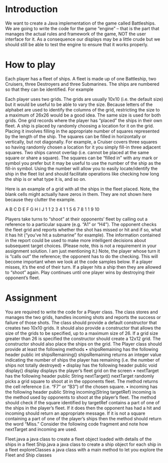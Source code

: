 <h1>Introduction</h1>
<p>We want to create a Java implementation of the game called Battleships. We are going to write the code for the game “engine” – that is the part that manages the actual rules and framework of the game, NOT the user interface for it. As a consequence our displays may be a little crude but we should still be able to test the engine to ensure that it works properly.</p>
<h1>How to play</h1>
<p>Each player has a fleet of ships. A fleet is made up of one Battleship, two Cruisers, three Destroyers and three Submarines. The ships are numbered so that they can be identified. For example</p>
	<p align="center>"Ship#	Type	Length
	1	Battleship	4
	2	Cruiser	3
	3	Crusier	3
	4	Destroyer	2
	5 	Destroyer	2
	6 	Destroyer	2
	7	Submarine	1
	8 	Submarine	1
	9 	Submarine	1</p>

<p>Each player uses two grids. The grids are usually 10x10 (i.e. the default size) but it would be useful to be able to vary the size. Because letters of the alphabet are used to identify the columns of the grid, restricting the size to a maximum of 26x26 would be a good idea. The same size is used for both grids.
One grid records where the player has “placed” the ships in their own fleet. A ship is placed by randomly choosing a location for it on the grid. Placing it involves filling in the appropriate number of squares represented by the length of the ship. The squares can be filled in horizontally or vertically, but not diagonally. For example, a Cruiser covers three squares so having randomly chosen a location for it you simply fill-in three adjacent squares.
Two ships cannot overlap (i.e. cannot be placed at the same square or share a square).
The squares can be “filled in” with any mark or symbol you prefer but it may be useful to use the number of the ship as the fill-in symbol. Using the number will allow you to easily locate/identify the ship in the fleet list and should facilitate operations like checking how long the ship is or what type it is, and so on.</p>
Here is an example of a grid with all the ships in the fleet placed. Note, the blank cells might actually have zeros in them. They are not shown here because they clutter the example.
<p align="center>
	A	B	C	D	E	F	G	H	I	J
1	 	 	6	 	 	 	3	3	3	 
2	 	 	6	9	 	 	 	 	 	 
3	 	 	 	 	 	 	8	 	 	 
4	 	1	1	1	1	 	 	 	 	 
5	 	 	 	 	 	 	 	 	 	4
6	 	 	 	 	 	 	 	 	 	4
7	5	5	 	 	 	 	 	 	 	 
8	 	 	 	 	2	 	 	 	 	 
9	 	 	 	 	2	 	 	 	 	 
10	7	 	 	 	2	 	 	 	 	 
</p> 
<p>The second grid records the locations that the player has chosen as targets for shots at the opponent’s fleet. Target squares could be selected randomly. Marking the previously selected targets ensures that a shot/turn is not wasted on a previously chosen target. The squares can be marked with any symbol. In the following example previously chosen targets are marked with the value 1. If you think it would be useful you could mark the shots that were hits with one symbol/number (e.g. 1) and shots that were misses with another (e.g. 2). As before, the blank cells might actually have zeros in them. Again, they are not shown here because they clutter the example.</p>
<p align="center>
	A	B	C	D	E	F	G	H	I	J
1	 	 	 	 	 	 	1	 	 	 
2	 	 	 	 	 	 	 	 	 	 
3	 	 	 	 	 	 	 	 	 	 
4	 	 	1	 	 	 	1	 	 	 
5	 	 	 	 	 	 	 	 	 	 
6	 	 	 	 	 	 	 	 	 	 
7	 	 	 	 	 	 	 	 	 	 
8	 	 	1	 	 	 	1	 	 	 
9	 	 	 	 	 	 	 	 	 	 
10	 	 	 	 	 	 	 	 	 	 
<p>
<p>Players take turns to “shoot” at their opponents’ fleet by calling out a reference to a particular square (e.g. “A1” or “H4”). The opponent checks the fleet grid and reports whether the shot has missed or hit and if so, what it has hit (“you’ve hit a submarine” for example). The information contained in the report could be used to make more intelligent decisions about subsequent target choices. (Please note, this is not a requirement in your assignment solution. I am just mentioning it.)
Note, the player whose turn it is “calls out” the reference; the opponent has to do the checking. This will become important when we look at the code samples below.
If a player misses, it’s the end of their turn. If a player hits a ship then they are allowed to “shoot” again.
Play continues until one player wins by destroying their opponent’s fleet.</p>
<h1>Assignment</h1>
<p>You are required to write the code for a Player class. The class stores and manages the two grids, handles incoming shots and reports the success or failure of those shots.
The class should provide a default constructor that creates two 10x10 grids. It should also provide a constructor that allows the size of the grids to be specified, up to a maximum size of 26. If a grid size greater than 26 is specified the constructor should create a 12x12 grid.
The constructor should also place the ships on the grid.
The Player class should provide at least the following methods
•	shipsRemaining has the following header
public int shipsRemaining()
shipsRemaining returns an integer value indicating the number of ships the player has remaining (i.e. the number of ships not totally destroyed)
•	display has the following header
public void display()
display displays the player’s fleet grid on the screen
•	nextTarget has the following header
public String nextTarget()
nextTarget randomly picks a grid square to shoot at in the opponents fleet. The method returns the cell reference (i.e. “F7” or “B3”) of the chosen square.
•	incoming has the following header
public String incoming(String targetRef)
incoming is the method used by opponents to shoot at the player’s fleet. The method should check if the square identified by targetRef contains a part of one of the ships in the player’s fleet. If it does then the opponent has had a hit and incoming should return an appropriate message. If it is not a square containing a part of one of the player’s ships then the method should return the word “Miss.”
Consider the following code fragment and note how nextTarget and incoming are used.</p>
<p align="center>
public static void main(String[] args)
{
	Player computer = new Player() ;
	Player human = new Player() ;
	Boolean humansTurn = true ;
	String chosenTarget, outcome ;

	if(humansTurn) {
		// Human picks a target using ITS OWN nextTarget method
		chosenTarget = human.nextTarget() ; 
		// Human simulates “calling out” target reference by ‘asking’
		// or ‘getting’ the computer (i.e. the OPPONENT) to use its
		// incoming method to report if the shot was successful or not
		outcome = computer.incoming(chosenTarget) ; 
	} else {
		// Computer picks a target using ITS OWN nextTarget method
		chosenTarget = computer.nextTarget() ; 
		// Computer simulates “calling out” target reference by 
		// ‘asking’ or ‘getting’ the human (i.e. the OPPONENT)
		// to use its incoming method to report if the shot was
		// successful or not
		outcome = human.incoming(chosenTarget) ; 
	}
}
</p>
<p>You can include any other methods you feel are necessary to facilitate the efficient realisation of the Player class.
In addition to the Player class you must write a test method that tests the Player class. The test method should create two instances of the Player class and simulate a game. The test method should terminate when one of the players has won the game (i.e. when one of the player’s shipsRemaining method returns zero). For testing purposes it would be useful if all successful shots were reported to the screen (i.e. BlueJ terminal window). Saving the outputs to the terminal window to a file would also by helpful.</p>
<h1>Resources Provided</h1>
<p>The following java classes have been provided to assist you with the assignment…</p>
<p align="center>
Fleet.java	a java class to create a fleet object loaded with details of the ships in a fleet
Ship.java	a java class to create a ship object for each ship in a fleet
exploreClasses	a java class with a main method to let you explore the Fleet and Ship classes
</p>
